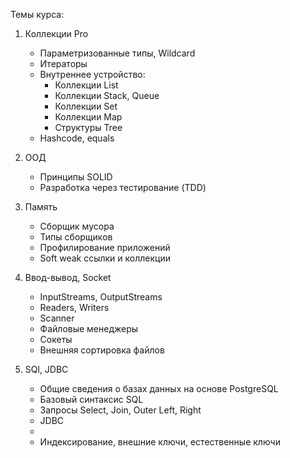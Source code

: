 Темы курса:


1. Коллекции Pro
    * Параметризованные типы, Wildcard
    * Итераторы
    * Внутреннее устройство:
        - Коллекции List
        - Коллекции Stack, Queue
        - Коллекции Set
        - Коллекции Map
        - Структуры Tree
    * Hashcode, equals

2. ООД
    * Принципы SOLID
    * Разработка через тестирование (TDD)

3. Память
    * Сборщик мусора
    * Типы сборщиков
    * Профилирование приложений
    * Soft weak ссылки и коллекции

4. Ввод-вывод, Socket
    * InputStreams, OutputStreams
    * Readers, Writers
    * Scanner
    * Файловые менеджеры
    *  Сокеты
    * Внешняя сортировка файлов

5. SQl, JDBC
    * Общие сведения о базах данных на основе PostgreSQL
    * Базовый синтаксис SQL
    * Запросы Select, Join, Outer Left, Right
    * JDBC
    * 
    * Индексирование, внешние ключи, естественные ключи

